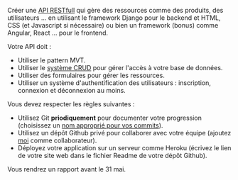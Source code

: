 Créer une [API RESTfull](https://www.redhat.com/fr/topics/api/what-is-a-rest-api) qui gère des ressources comme des produits, des utilisateurs ... en utilisant le framework Django pour le backend et HTML, CSS (et Javascript si nécessaire) ou bien un framework (bonus) comme Angular, React ... pour le frontend.

Votre API doit :
- Utiliser le pattern MVT.
- Utiliser le [système CRUD]((https://fr.wikipedia.org/wiki/CRUD)) pour gérer l'accès à votre base de données.
- Utiliser des formulaires pour gérer les ressources.
- Utiliser un système d'authentification des utilisateurs : inscription, connexion et déconnexion au moins.

Vous devez respecter les règles suivantes :
- Utilisez Git **priodiquement** pour documenter votre progression (choisissez un [nom approprié pour vos commits](https://buzut.net/cours/versioning-avec-git/bien-nommer-ses-commits)).
- Utilisez un dépôt Github privé pour collaborer avec votre équipe (ajoutez [moi](https://github.com/HamzaJamalDev) comme collaborateur).
- Déployez votre application sur un serveur comme Heroku (écrivez le lien de votre site web dans le fichier Readme de votre dépôt Github).

Vous rendrez un rapport avant le 31 mai.
